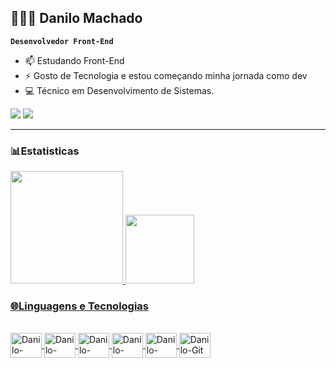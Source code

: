 ## 👩🏻‍💻 Danilo Machado

**`Desenvolvedor Front-End`**

- 📫 Estudando Front-End
- ⚡ Gosto de Tecnologia e estou começando minha jornada como dev
- 💻 Técnico em Desenvolvimento de Sistemas.

<div>
  <a href="https://www.linkedin.com/in/danilomachado3105" target="_blank"><img src="https://img.shields.io/badge/-LinkedIn-%230077B5?style=for-the-badge&logo=linkedin&logoColor=white" target="_blank"></a> 
  <a href = "mailto:danilomachado3105@gmail.com"><img src="https://img.shields.io/badge/-Gmail-%23333?style=for-the-badge&logo=gmail&logoColor=white" target="_blank"></a>
</div>

---

### 📊Estatisticas
<div>
  <a href="https://github.com/danmachado3105">
  <img height="180em" src="https://github-readme-stats.vercel.app/api?username=Danmachado3105&show_icons=true&theme=radical&locale=pt-br&count_private=true&cache_seconds=1800">
  <img height="110em" src="https://github-readme-stats.vercel.app/api/top-langs/?username=Danmachado3105&layout=compact&theme=radical&locale=pt-br&count_private=true&cache_seconds=1800">
</div>

### 🌐Linguagens e Tecnologias
<div style="display: inline_block"><br>
  <img align="center" alt="Danilo-Javascript" height="40" width="50" src="https://cdn.jsdelivr.net/gh/devicons/devicon@latest/icons/javascript/javascript-original.svg">
  <img align="center" alt="Danilo-Html5" height="40" width="50" src="https://cdn.jsdelivr.net/gh/devicons/devicon@latest/icons/html5/html5-original.svg">
  <img align="center" alt="Danilo-Css3" height="40" width="50" src="https://cdn.jsdelivr.net/gh/devicons/devicon@latest/icons/css3/css3-original.svg">
  <img align="center" alt="Danilo-VsCode" height="40" width="50" src="https://cdn.jsdelivr.net/gh/devicons/devicon@latest/icons/vscode/vscode-original.svg">
  <img align="center" alt="Danilo-GitHub" height="40" width="50" src="https://cdn.jsdelivr.net/gh/devicons/devicon@latest/icons/github/github-original.svg">
  <img align="center" alt="Danilo-Git" height="40" width="50" src="https://cdn.jsdelivr.net/gh/devicons/devicon@latest/icons/git/git-original.svg">
</div>
